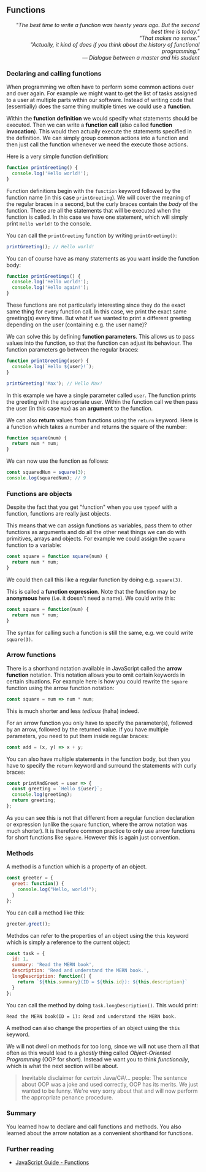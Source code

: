 ## Functions

<div style="text-align: right"> <i> "The best time to write a function was twenty years ago. But the second best time is today." <br> "That makes no sense." <br> "Actually, it kind of does if you think about the history of functional programming." <br> — Dialogue between a master and his student </i> </div>

### Declaring and calling functions

When programming we often have to perform some common actions over and over again. For example we might want to get the list of tasks assigned to a user at multiple parts within our software. Instead of writing code that (essentially) does the same thing multiple times we could use a **function**.

Within the **function definition** we would specify what statements should be executed. Then we can write a **function call** (also called **function invocation**). This would then actually execute the statements specified in the definition. We can simply group common actions into a function and then just call the function whenever we need the execute those actions.

Here is a very simple function definition:

```javascript
function printGreeting() {
  console.log('Hello world!');
}
```

Function definitions begin with the `function` keyword followed by the function name (in this case `printGreeting`). We will cover the meaning of the regular braces in a second, but the curly braces contain the *body* of the function. These are all the statements that will be executed when the function is called. In this case we have one statement, which will simply print `Hello world!` to the console.

You can call the `printGreeting` function by writing `printGreeting()`:

```javascript
printGreeting(); // Hello world!
```

You can of course have as many statements as you want inside the function body:

```javascript
function printGreetings() {
  console.log('Hello world!');
  console.log('Hello again!');
}
```

These functions are not particularly interesting since they do the exact same thing for every function call. In this case, we print the exact same greeting(s) every time. But what if we wanted to print a different greeting depending on the user (containing e.g. the user name)?

We can solve this by defining **function parameters**. This allows us to pass values into the function, so that the function can adjust its behaviour. The function parameters go between the regular braces:

```javascript
function printGreeting(user) {
  console.log(`Hello ${user}!`);
}

printGreeting('Max'); // Hello Max!
```

In this example we have a single parameter called `user`. The function prints the greeting with the appropriate user. Within the function call we then pass the user (in this case `Max`) as an **argument** to the function.

We can also **return** values from functions using the `return` keyword. Here is a function which takes a number and returns the square of the number:

```javascript
function square(num) {
  return num * num;
}
```

We can now use the function as follows:

```javascript
const squaredNum = square(3);
console.log(squaredNum); // 9
```

### Functions are objects

Despite the fact that you get "function" when you use `typeof` with a function, functions are really just objects.

This means that we can assign functions as variables, pass them to other functions as arguments and do all the other neat things we can do with primitives, arrays and objects. For example we could assign the `square` function to a variable:

```javascript
const square = function square(num) {
  return num * num;
}
```

We could then call this like a regular function by doing e.g. `square(3)`.

This is called a **function expression**. Note that the function may be **anonymous** here (i.e. it doesn't need a name). We could write this:

```javascript
const square = function(num) {
  return num * num;
}
```

The syntax for calling such a function is still the same, e.g. we could write `square(3)`.

### Arrow functions

There is a shorthand notation available in JavaScript called the **arrow function** notation. This notation allows you to omit certain keywords in certain situations. For example here is how you could rewrite the `square` function using the arrow function notation:

```javascript
const square = num => num * num;
```

This is much shorter and less *tedious* (haha) indeed.

For an arrow function you only have to specify the parameter(s), followed by an arrow, followed by the returned value. If you have multiple parameters, you need to put them inside regular braces:

```javascript
const add = (x, y) => x + y;
```

You can also have multiple statements in the function body, but then you have to specify the `return` keyword and surround the statements with curly braces:

```javascript
const printAndGreet = user => {
  const greeting = `Hello ${user}`;
  console.log(greeting);
  return greeting;
};
```

As you can see this is not that different from a regular function declaration or expression (unlike the `square` function, where the arrow notation was much shorter). It is therefore common practice to only use arrow functions for short functions like `square`. However this is again just convention.

### Methods

A method is a function which is a property of an object.

```javascript
const greeter = {
  greet: function() {
    console.log("Hello, world!");
  }
};
```

You can call a method like this:

```javascript
greeter.greet();
```

Methdos can refer to the properties of an object using the `this` keyword which is simply a reference to the current object:

```javascript
const task = {
  id: 1,
  summary: 'Read the MERN book',
  description: 'Read and understand the MERN book.',
  longDescription: function() {
    return `${this.summary}(ID = ${this.id}): ${this.description}`
  }
};
```

You can call the method by doing `task.longDescription()`. This would print:

```
Read the MERN book(ID = 1): Read and understand the MERN book.
```

A method can also change the properties of an object using the `this` keyword.

We will not dwell on methods for too long, since we will not use them all that often as this would lead to a *ghastly* thing called *Object-Oriented Programming* (OOP for short). Instead we want you to think *functionally*, which is what the next section will be about.

> Inevitable disclaimer for *certain* Java/C#/... people: The sentence about OOP was a joke and used correctly, OOP has its merits. We just wanted to be funny. We're very sorry about that and will now perform the appropriate penance procedure.

### Summary

You learned how to declare and call functions and methods. You also learned about the arrow notation as a convenient shorthand for functions.

### Further reading

* [JavaScript Guide - Functions](https://developer.mozilla.org/en-US/docs/Web/JavaScript/Guide/Functions)
